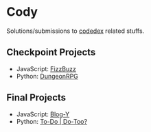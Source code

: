 # Cody
Solutions/submissions to [codedex](https://codedex.io/) related stuffs.


## Checkpoint Projects
- JavaScript: [FizzBuzz](https://github.com/FireHead90544/Cody/tree/main/JavaScript/Checkpoint)
- Python: [DungeonRPG](https://github.com/FireHead90544/Cody/tree/main/Python/Checkpoint)

## Final Projects
- JavaScript: [Blog-Y](https://github.com/FireHead90544/Cody/tree/main/JavaScript/Final)
- Python: [To-Do | Do-Too?](https://github.com/FireHead90544/Cody/tree/main/Python/Final)
